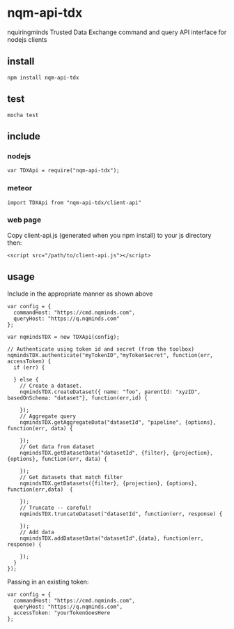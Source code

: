 # nqm-api-tdx
nquiringminds Trusted Data Exchange command and query API interface for nodejs clients

## install
```
npm install nqm-api-tdx
```

## test
```
mocha test
```

## include

### nodejs
```
var TDXApi = require("nqm-api-tdx");
```

### meteor
```
import TDXApi from "nqm-api-tdx/client-api"
```

### web page
Copy client-api.js (generated when you npm install) to your js directory then:
```
<script src="/path/to/client-api.js"></script>
```

## usage
Include in the appropriate manner as shown above

```
var config = {
  commandHost: "https://cmd.nqminds.com",
  queryHost: "https://q.nqminds.com"  
};

var nqmindsTDX = new TDXApi(config);

// Authenticate using token id and secret (from the toolbox)
nqmindsTDX.authenticate("myTokenID","myTokenSecret", function(err, accessToken) {
  if (err) {

  } else {
    // Create a dataset.
    nqmindsTDX.createDataset({ name: "foo", parentId: "xyzID", basedOnSchema: "dataset"}, function(err,id) {
      
    });
    // Aggregate query
    nqmindsTDX.getAggregateData("datasetId", "pipeline", {options},  function(err, data) {

    });
    // Get data from dataset
    nqmindsTDX.getDatasetData("datasetId", {filter}, {projection}, {options}, function(err, data) {
    
    });
    // Get datasets that match filter
    nqmindsTDX.getDatasets({filter}, {projection}, {options},  function(err,data)  {

    });
    // Truncate -- careful!
    nqmindsTDX.truncateDataset("datasetId", function(err, response) {

    });
    // Add data 
    nqmindsTDX.addDatasetData("datasetId",{data}, function(err, response) {

    });
  }  
});
```
Passing in an existing token:
```
var config = {
  commandHost: "https://cmd.nqminds.com",
  queryHost: "https://q.nqminds.com",
  accessToken: "yourTokenGoesHere  
};
```
